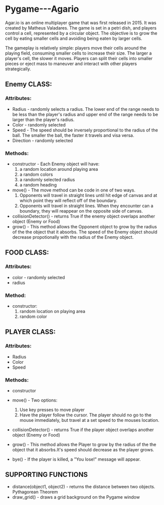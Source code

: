 # Pygame---Agario
Agar.io is an online multiplayer game that was first released in 2015. It was created by Matheus Valadares. The game is set in a petri dish, and players control a cell, represented by a circular object. The objective is to grow the cell by eating smaller cells and avoiding being eaten by larger cells.

The gameplay is relatively simple: players move their cells around the playing field, consuming smaller cells to increase their size. The larger a player's cell, the slower it moves. Players can split their cells into smaller pieces or eject mass to maneuver and interact with other players strategically.

## Enemy CLASS:

### Attributes:

- Radius - randomly selects a radius. The lower end of the range needs to be less than the player's radius and upper end of the range needs to be larger than the player's radius.
- Color - randomly selected
- Speed - The speed should be inversely proportional to the radius of the ball. The smaller the ball, the faster it travels and visa versa.
- Direction - randomly selected

### Methods:

- constructor - Each Enemy object will have: 
  1. a random location around playing area
  2. a random colors
  3. a randomly selected radius
  4. a random heading
- move() - The move method can be code in one of two ways.
  1. Opponents will travel in straight lines until hit edge of canvas and at which point they will reflect off of the boundary.
  2. Opponents will travel in straight lines. When they encounter can a boundary, they will reappear on the opposite side of canvas.
- collisionDetector() - returns True if the enemy object overlaps another object (Enemy or Food)
- grow() - This method allows the Opponent object to grow by the radius of the the object that it absorbs. The speed of the Enemy object should decrease propotionally with the radius of the Enemy object.

 

## FOOD CLASS:

### Attributes:
- color - randomly selected
- radius
### Method:
- constructor:
  1. random location on playing area
  2. random color

## PLAYER CLASS:
### Attributes:
- Radius
- Color
- Speed

### Methods:
- constructor
- move() - Two options:
  1. Use key presses to move player
  2. Have the player follow the cursor. The player should no go to the mouse immediately, but travel at a set speed to the mouses location.
- collisionDetector() - returns True if the player object overlaps another object (Enemy or Food)
- grow() - This method allows the Player to grow by the radius of the the object that it absorbs.It's speed should decrease as the player grows.

- bye() - If the player is killed, a "You lose!" message will appear.
  
## SUPPORTING FUNCTIONS 
- distance(object1, object2) - returns the distance between two objects. Pythagorean Theorem
- draw_grid() - draws a grid background on the Pygame window
